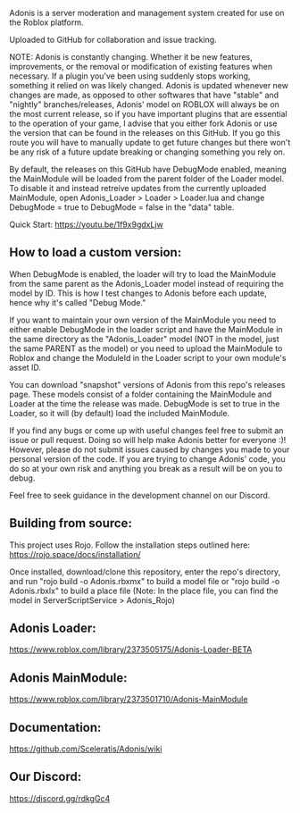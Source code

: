 Adonis is a server moderation and management system created for use on the Roblox platform.

Uploaded to GitHub for collaboration and issue tracking.

NOTE: Adonis is constantly changing. Whether it be new features, improvements, or the removal or modification of existing features when necessary. If a plugin you've been using suddenly stops working, something it relied on was likely changed. Adonis is updated whenever new changes are made, as opposed to other softwares that have "stable" and "nightly" branches/releases, Adonis' model on ROBLOX will always be on the most current release, so if you have important plugins that are essential to the operation of your game, I advise that you either fork Adonis or use the version that can be found in the releases on this GitHub. If you go this route you will have to manually update to get future changes but there won't be any risk of a future update breaking or changing something you rely on. 

By default, the releases on this GitHub have DebugMode enabled, meaning the MainModule will be loaded from the parent folder of the Loader model. To disable it and instead retreive updates from the currently uploaded MainModule, open Adonis_Loader > Loader > Loader.lua and change DebugMode = true to DebugMode = false in the "data" table.

Quick Start: https://youtu.be/1f9x9gdxLjw


## How to load a custom version:
When DebugMode is enabled, the loader will try to load the MainModule from the same parent as the Adonis_Loader model instead of requiring the model by ID. This is how I test changes to Adonis before each update, hence why it's called "Debug Mode."

If you want to maintain your own version of the MainModule you need to either enable DebugMode in the loader script and have the MainModule in the same directory as the "Adonis_Loader" model (NOT in the model, just the same PARENT as the model) or you need to upload the MainModule to Roblox and change the ModuleId in the Loader script to your own module's asset ID.

You can download "snapshot" versions of Adonis from this repo's releases page. These models consist of a folder containing the MainModule and Loader at the time the release was made. DebugMode is set to true in the Loader, so it will (by default) load the included MainModule.

If you find any bugs or come up with useful changes feel free to submit an issue or pull request. Doing so will help make Adonis better for everyone :)!
However, please do not submit issues caused by changes you made to your personal version of the code. If you are trying to change Adonis' code, you do so at your own risk and anything you break as a result will be on you to debug. 

Feel free to seek guidance in the development channel on our Discord.

## Building from source:
This project uses Rojo.
Follow the installation steps outlined here: https://rojo.space/docs/installation/

Once installed, download/clone this repository, enter the repo's directory, and run "rojo build -o Adonis.rbxmx" to build a model file or "rojo build -o Adonis.rbxlx" to build a place file (Note: In the place file, you can find the model in ServerScriptService > Adonis_Rojo)
 
## Adonis Loader:

https://www.roblox.com/library/2373505175/Adonis-Loader-BETA


## Adonis MainModule:

https://www.roblox.com/library/2373501710/Adonis-MainModule


## Documentation:

https://github.com/Sceleratis/Adonis/wiki


## Our Discord:

https://discord.gg/rdkgGc4
